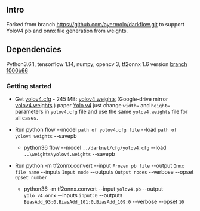 ## Intro
Forked from branch https://github.com/ayermolo/darkflow.git
to support YoloV4 pb and onnx file generation from weights.

## Dependencies

Python3.6.1, tensorflow 1.14, numpy, opencv 3, tf2onnx 1.6 version [branch 1000b66](https://github.com/onnx/tensorflow-onnx/tree/1000b66d66e6332ceaaedde5664de2863a6e30ad)

### Getting started

* Get [yolov4.cfg](https://raw.githubusercontent.com/AlexeyAB/darknet/master/cfg/yolov4.cfg) - 245 MB: [yolov4.weights](https://github.com/AlexeyAB/darknet/releases/download/darknet_yolo_v3_optimal/yolov4.weights) (Google-drive mirror [yolov4.weights](https://drive.google.com/open?id=1cewMfusmPjYWbrnuJRuKhPMwRe_b9PaT) ) paper [Yolo v4](https://arxiv.org/abs/2004.10934)
    just change `width=` and `height=` parameters in `yolov4.cfg` file and use the same `yolov4.weights` file for all cases.
    
* Run python flow --model `path of yolov4.cfg file` --load `path of yolov4 weights` --savepb
    * python36 flow --model `../darknet/cfg/yolov4.cfg` --load `..\weights\yolov4.weights` --savepb

* Run python -m tf2onnx.convert --input `Frozen pb file` --output `Onnx file name` --inputs `Input node` --outputs `Output nodes` --verbose --opset `Opset number`
    * python36 -m tf2onnx.convert --input `yolov4.pb` --output `yolo_v4.onnx` --inputs `input:0` --outputs `BiasAdd_93:0,BiasAdd_101:0,BiasAdd_109:0` --verbose --opset `10`
    
